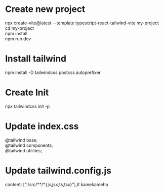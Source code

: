 # Create new project 
npx create-vite@latest --template typescript-react-tailwind-vite my-project \
cd my-project \
npm install \
npm run dev

# Install tailwind
npm install -D tailwindcss postcss autoprefixer

# Create Init
npx tailwindcss init -p

# Update index.css
@tailwind base;\
@tailwind components;\
@tailwind utilities;

# Update tailwind.config.js
content: ["./src/**/*.{js,jsx,ts,tsx}"],#   k a m e k a m e h a  
 